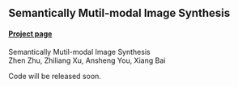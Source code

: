 Semantically Mutil-modal Image Synthesis
---
#### [Project page](http://seanseattle.github.io/SMIS) 
Semantically Mutil-modal Image Synthesis \
Zhen Zhu, Zhiliang Xu, Ansheng You, Xiang Bai

Code will be released soon.

